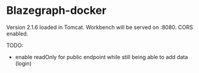 # Blazegraph-docker

Version 2.1.6 loaded in Tomcat. Workbench will be served on :8080. CORS enabled.

TODO:
 - enable readOnly for public endpoint while still being able to add data (login)
